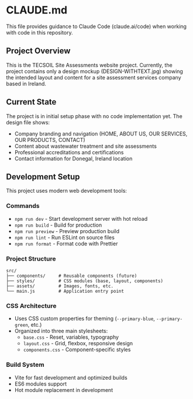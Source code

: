 # CLAUDE.md

This file provides guidance to Claude Code (claude.ai/code) when working with code in this repository.

## Project Overview

This is the TECSOIL Site Assessments website project. Currently, the project contains only a design mockup (DESIGN-WITHTEXT.jpg) showing the intended layout and content for a site assessment services company based in Ireland.

## Current State

The project is in initial setup phase with no code implementation yet. The design file shows:
- Company branding and navigation (HOME, ABOUT US, OUR SERVICES, OUR PRODUCTS, CONTACT)
- Content about wastewater treatment and site assessments
- Professional accreditations and certifications
- Contact information for Donegal, Ireland location

## Development Setup

This project uses modern web development tools:

### Commands
- `npm run dev` - Start development server with hot reload
- `npm run build` - Build for production
- `npm run preview` - Preview production build
- `npm run lint` - Run ESLint on source files
- `npm run format` - Format code with Prettier

### Project Structure
```
src/
├── components/     # Reusable components (future)
├── styles/         # CSS modules (base, layout, components)
├── assets/         # Images, fonts, etc.
└── main.js         # Application entry point
```

### CSS Architecture
- Uses CSS custom properties for theming (`--primary-blue`, `--primary-green`, etc.)
- Organized into three main stylesheets:
  - `base.css` - Reset, variables, typography
  - `layout.css` - Grid, flexbox, responsive design
  - `components.css` - Component-specific styles

### Build System
- Vite for fast development and optimized builds
- ES6 modules support
- Hot module replacement in development